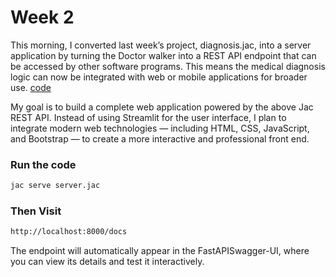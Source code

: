 # Week 2
This morning, I converted last week’s project, diagnosis.jac, into a server application by turning the Doctor walker into a REST API endpoint that can be accessed by other software programs. This means the medical diagnosis logic can now be integrated with web or mobile applications for broader use. [code](https://github.com/MithamoMorgan/Building-Generative-AI-Applications/blob/main/Week2_Project/server.jac)

My goal is to build a complete web application powered by the above Jac REST API.
Instead of using Streamlit for the user interface, I plan to integrate modern web technologies — including HTML, CSS, JavaScript, and Bootstrap — to create a more interactive and professional front end.

### Run the code
```bash
jac serve server.jac
```
### Then Visit
```bash
http://localhost:8000/docs
```
The endpoint will automatically appear in the FastAPISwagger-UI, where you can view its details and test it interactively.
